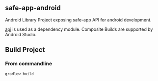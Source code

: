 ## safe-app-android

Android Library Project exposing safe-app API for android development.

[api](../api) is used as a dependency module. Composite Builds are supported by Android Studio.

## Build Project

### From commandline

```
gradlew build
```
